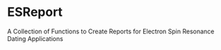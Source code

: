 # ESReport
A Collection of Functions to Create Reports for Electron Spin Resonance Dating Applications
